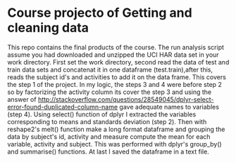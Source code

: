 # Course projecto of Getting and cleaning  data 
This repo contains the final products of the course.
The run analysis script assume you had downloaded and unzipped the UCI HAR data set in your work directory.
First set the work directory, second read the data of test and train data sets and concatenat it in one dataframe (test.train),after this, reads the subject id's and activities to add it on the data frame. This covers the step 1 of the project.
In my logic, the steps 3 and 4 were before step 2 so by factorizing the activity column its cover the step 3 and using the answer of http://stackoverflow.com/questions/28549045/dplyr-select-error-found-duplicated-column-name gave adequate names to variables (step 4).
Using select() function of dplyr I extracted the variables corresponding to means and standards deviation (step 2).
Then with reshape2's melt() function make a long format dataframe and grouping the data by subject's id, activity and measure compute the mean for each variable, activity and subject. This was performed with dplyr's group_by() and summarise() functions.
At last I saved the dataframe in a text file.
